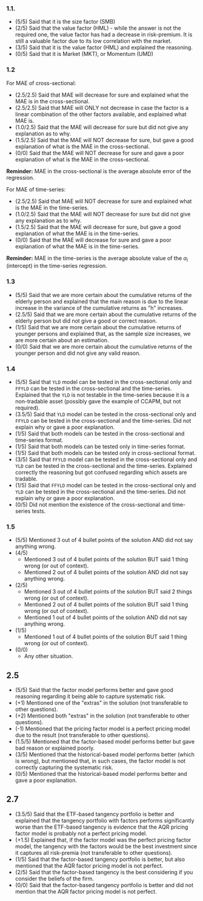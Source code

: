 ### 1.1.
- (5/5) Said that it is the size factor (SMB)
- (2/5) Said that the value factor (HML) - while the answer is not the required one, the value factor has had a decrease in risk-premium. It is still a valuable factor due to its low correlation with the market.
- (3/5) Said that it is the value factor (HML) and explained the reasoning.
- (0/5) Said that it is Market (MKT), or Momentum (UMD)

### 1.2
For MAE of cross-sectional:

- (2.5/2.5) Said that MAE will decrease for sure and explained what the MAE is in the cross-sectional.
- (2.5/2.5) Said that MAE will ONLY not decrease in case the factor is a linear combination of the other factors available, and explained what MAE is.
- (1.0/2.5) Said that the MAE will decrease for sure but did not give any explanation as to why.
- (1.5/2.5) Said that the MAE will NOT decrease for sure, but gave a good explanation of what is the MAE in the cross-sectional.
- (0/0) Said that the MAE will NOT decrease for sure and gave a poor explanation of what is the MAE in the cross-sectional.

**Reminder:**
MAE in the cross-sectional is the average absolute error of the regression.

For MAE of time-series:

- (2.5/2.5) Said that MAE will NOT decrease for sure and explained what is the MAE in the time-series.
- (1.0/2.5) Said that the MAE will NOT decrease for sure but did not give any explanation as to why.
- (1.5/2.5) Said that the MAE will decrease for sure, but gave a good explanation of what the MAE is in the time-series.
- (0/0) Said that the MAE will decrease for sure and gave a poor explanation of what the MAE is in the time-series.

**Reminder:**
MAE in the time-series is the average absolute value of the $\alpha_i$ (intercept) in the time-series regression.

### 1.3
- (5/5) Said that we are more certain about the cumulative returns of the elderly person and explained that the main reason is due to the linear increase in the variance of the cumulative returns as "h" increases.
- (2.5/5) Said that we are more certain about the cumulative returns of the elderly person but did not give a good or correct reason.
- (1/5) Said that we are more certain about the cumulative returns of younger persons and explained that, as the sample size increases, we are more certain about an estimation.
- (0/0) Said that we are more certain about the cumulative returns of the younger person and did not give any valid reason.

### 1.4
- (5/5) Said that `YLD` model can be tested in the cross-sectional only and `FFYLD` can be tested in the cross-sectional and the time-series. Explained that the `YLD` is not testable in the time-series because it is a non-tradable asset (possibly gave the example of CCAPM, but not required).
- (3.5/5) Said that `YLD` model can be tested in the cross-sectional only and `FFYLD` can be tested in the cross-sectional and the time-series. Did not explain why or gave a poor explanation.
- (1/5) Said that both models can be tested in the cross-sectional and time-series format. 
- (1/5) Said that both models can be tested only in time-series format.
- (1/5) Said that both models can be tested only in cross-sectional format. 
- (3/5) Said that `FFYLD` model can be tested in the cross-sectional only and `YLD` can be tested in the cross-sectional and the time-series. Explained correctly the reasoning but got confused regarding which assets are tradable.
- (1/5) Said that `FFYLD` model can be tested in the cross-sectional only and `YLD` can be tested in the cross-sectional and the time-series. Did not explain why or gave a poor explanation.
- (0/5) Did not mention the existence of the cross-sectional and time-series tests.

### 1.5
- (5/5)
 Mentioned 3 out of 4 bullet points of the solution AND did not say anything wrong.
- (4/5)
    - Mentioned 3 out of 4 bullet points of the solution BUT said 1 thing wrong (or out of context).
    - Mentioned 2 out of 4 bullet points of the solution AND did not say anything wrong.
- (2/5)
    - Mentioned 3 out of 4 bullet points of the solution BUT said 2 things wrong (or out of context).
    - Mentioned 2 out of 4 bullet points of the solution BUT said 1 thing wrong (or out of context).
    - Mentioned 1 out of 4 bullet points of the solution AND did not say anything wrong.
- (1/5)
    - Mentioned 1 out of 4 bullet points of the solution BUT said 1 thing wrong (or out of context).
- (0/0)
    - Any other situation.

## 2.5
- (5/5) Said that the factor model performs better and gave good reasoning regarding it being able to capture systematic risk.
- (+1) Mentioned one of the "extras" in the solution (not transferable to other questions).
- (+2) Mentioned both "extras" in the solution (not transferable to other questions).
- (-1) Mentioned that the pricing factor model is a perfect pricing model due to the result (not transferable to other questions).
- (1.5/5) Mentioned that the factor-based model performs better but gave bad reason or explained poorly.
- (3/5) Mentioned that the historical-based model performs better (which is wrong), but mentioned that, in such cases, the factor model is not correctly capturing the systematic risk.
- (0/5) Mentioned that the historical-based model performs better and gave a poor explanation.

## 2.7
- (3.5/5) Said that the ETF-based tangency portfolio is better and explained that the tangency portfolio with factors performs significantly worse than the ETF-based tangency is evidence that the AQR pricing factor model is probably not a perfect pricing model.
- (+1.5) Explained that, if the factor model was the perfect pricing factor model, the tangency with the factors would be the best investment since it captures all risk-premia (not transferable to other questions).
- (1/5) Said that the factor-based tangency portfolio is better, but also mentioned that the AQR factor pricing model is not perfect.
- (2/5) Said that the factor-based tangency is the best considering if you consider the beliefs of the firm.
- (0/0) Said that the factor-based tangency portfolio is better and did not mention that the AQR factor pricing model is not perfect.
